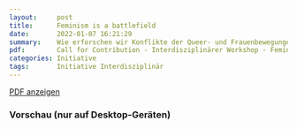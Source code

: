 ```yaml
---
layout:     post
title:      Feminism is a battlefield
date:       2022-01-07 16:21:29
summary:    Wie erforschen wir Konflikte der Queer- und Frauenbewegungen? "Wie erforschen,...
pdf:        Call for Contribution - Interdisziplinärer Workshop - Feminism is a battlefield(1).pdf
categories: Initiative
tags:		Initiative Interdisziplinär
---
```


<a class="btn btn-primary" href="{{ site.url }}/pdfs/{{page.pdf}}">PDF anzeigen</a>

<h3>Vorschau (nur auf Desktop-Geräten)</h3>
<div class="d-none d-sm-block">
    <object data="{{ site.url }}/pdfs/{{page.pdf}}" width="100%" height="1010" type='application/pdf'>
    </object>
</div>